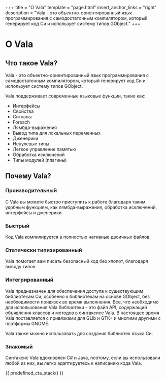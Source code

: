 +++
title = "О Vala"
template = "page.html"
insert_anchor_links = "right"
description = "Vala - это объектно-ориентированный язык программирования с самодостаточным компилятором, который генерирует код Cи и использует систему типов GObject."
+++

<h1>О Vala</h1>

## Что такое Vala?

Vala - это объектно-ориентированный язык программирования с самодостаточным компилятором, который генерирует код Cи и использует систему типов GObject.

Vala поддерживает современные языковые функции, такие как:

- Интерфейсы
- Свойства
- Сигналы
- Foreach
- Лямбда-выражения
- Вывод типа для локальных переменных
- Дженерики
- Ненулевые типы
- Лёгкое управление памятью
- Обработка исключений
- Типы модулей (плагины)

## Почему Vala?

### Производительный

С Vala вы можете быстро приступить к работе благодаря таким удобным функциям, как лямбда-выражения, обработка исключений, интерфейсы и дженерики.

### Быстрый

Код Vala компилируется в полностью нативные двоичных файлов.

### Статически типизированный

Vala помогает вам писать безопасный код без хлопот, благодаря выводу типов.

### Интегрированный

Vala предназначен для обеспечения доступа к существующим библиотекам Cи, особенно к библиотекам на основе GObject, без необходимости привязок во время выполнения. Все, что необходимо для использования Vala библиотеки - это файл API, содержащий объявления классов и методов в синтаксисе Vala. В настоящее время Vala поставляется с привязками для GLib и GTK+ и многими другими с платформы GNOME.

Vala также можно использовать для создания библиотек языка Си.

### Знакомый

Синтаксис Vala вдохновлен C# и Java, поэтому, если вы использовали любой из них, вы легко адаптируетесь к написанию кода Vala.

{{ predefined_cta_stack() }}
